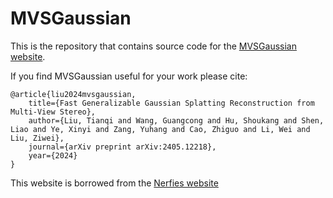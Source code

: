 # MVSGaussian

This is the repository that contains source code for the [MVSGaussian website](https://MVSGaussian.github.io/).

If you find MVSGaussian useful for your work please cite:
```
@article{liu2024mvsgaussian,
    title={Fast Generalizable Gaussian Splatting Reconstruction from Multi-View Stereo},
    author={Liu, Tianqi and Wang, Guangcong and Hu, Shoukang and Shen, Liao and Ye, Xinyi and Zang, Yuhang and Cao, Zhiguo and Li, Wei and Liu, Ziwei},
    journal={arXiv preprint arXiv:2405.12218},
    year={2024}
}
```
This website is borrowed from the [Nerfies website](https://nerfies.github.io) 
